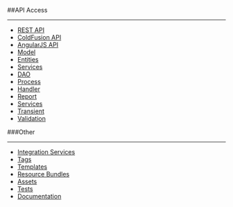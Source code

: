 [REST API]: http://cf10.slatwall
[Coldfusion API]: http://cf10.slatwall
[AngularJS API]: http://cf10.slatwall
[Model]: http://cf10.slatwall
[Entities]: http://cf10.slatwall
[Services]: http://cf10.slatwall
[DAO]: http://cf10.slatwall
[Process]: http://cf10.slatwall
[Handler]: http://cf10.slatwall
[Report]: http://cf10.slatwall
[Transient]: http://cf10.slatwall
[Validation]: http://cf10.slatwall
[Tags]: http://cf10.slatwall
[Templates]: http://cf10.slatwall
[Resource Bundles]: http://cf10.slatwall
[Assets]: http://cf10.slatwall
[Tests]: http://cf10.slatwall
[Integration Services]: http://cf10.slatwall
[Documentation]: http://cf10.slatwall/meta/docs/readme.md

##API Access
___
* [REST API] 
* [ColdFusion API]
* [AngularJS API]
* [Model]
* [Entities]
* [Services]
* [DAO]
* [Process]
* [Handler]
* [Report]
* [Services]
* [Transient] 
* [Validation]

###Other
___
* [Integration Services]
* [Tags]
* [Templates]
* [Resource Bundles]
* [Assets]
* [Tests]	
* [Documentation]

